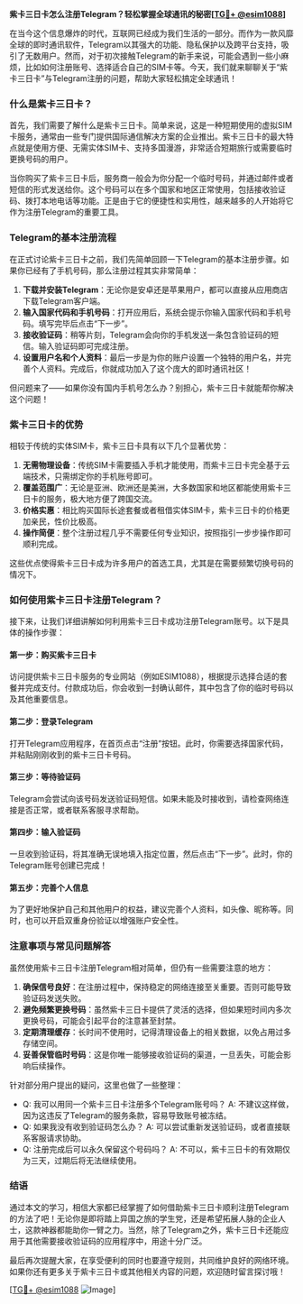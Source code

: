 **紫卡三日卡怎么注册Telegram？轻松掌握全球通讯的秘密[[TG💪+ @esim1088](https://t.me/s/esim1088)]**

在当今这个信息爆炸的时代，互联网已经成为我们生活的一部分。而作为一款风靡全球的即时通讯软件，Telegram以其强大的功能、隐私保护以及跨平台支持，吸引了无数用户。然而，对于初次接触Telegram的新手来说，可能会遇到一些小麻烦，比如如何注册账号、选择适合自己的SIM卡等。今天，我们就来聊聊关于“紫卡三日卡”与Telegram注册的问题，帮助大家轻松搞定全球通讯！

### 什么是紫卡三日卡？

首先，我们需要了解什么是紫卡三日卡。简单来说，这是一种短期使用的虚拟SIM卡服务，通常由一些专门提供国际通信解决方案的企业推出。紫卡三日卡的最大特点就是使用方便、无需实体SIM卡、支持多国漫游，非常适合短期旅行或需要临时更换号码的用户。

当你购买了紫卡三日卡后，服务商一般会为你分配一个临时号码，并通过邮件或者短信的形式发送给你。这个号码可以在多个国家和地区正常使用，包括接收验证码、拨打本地电话等功能。正是由于它的便捷性和实用性，越来越多的人开始将它作为注册Telegram的重要工具。

### Telegram的基本注册流程

在正式讨论紫卡三日卡之前，我们先简单回顾一下Telegram的基本注册步骤。如果你已经有了手机号码，那么注册过程其实非常简单：

1. **下载并安装Telegram**：无论你是安卓还是苹果用户，都可以直接从应用商店下载Telegram客户端。
2. **输入国家代码和手机号码**：打开应用后，系统会提示你输入国家代码和手机号码。填写完毕后点击“下一步”。
3. **接收验证码**：稍等片刻，Telegram会向你的手机发送一条包含验证码的短信。输入验证码即可完成注册。
4. **设置用户名和个人资料**：最后一步是为你的账户设置一个独特的用户名，并完善个人资料。完成后，你就成功加入了这个庞大的即时通讯社区！

但问题来了——如果你没有国内手机号怎么办？别担心，紫卡三日卡就能帮你解决这个问题！

### 紫卡三日卡的优势

相较于传统的实体SIM卡，紫卡三日卡具有以下几个显著优势：

1. **无需物理设备**：传统SIM卡需要插入手机才能使用，而紫卡三日卡完全基于云端技术，只需绑定你的手机账号即可。
2. **覆盖范围广**：无论是亚洲、欧洲还是美洲，大多数国家和地区都能使用紫卡三日卡的服务，极大地方便了跨国交流。
3. **价格实惠**：相比购买国际长途套餐或者租借实体SIM卡，紫卡三日卡的价格更加亲民，性价比极高。
4. **操作简便**：整个注册过程几乎不需要任何专业知识，按照指引一步步操作即可顺利完成。

这些优点使得紫卡三日卡成为许多用户的首选工具，尤其是在需要频繁切换号码的情况下。

### 如何使用紫卡三日卡注册Telegram？

接下来，让我们详细讲解如何利用紫卡三日卡成功注册Telegram账号。以下是具体的操作步骤：

#### 第一步：购买紫卡三日卡
访问提供紫卡三日卡服务的专业网站（例如ESIM1088），根据提示选择合适的套餐并完成支付。付款成功后，你会收到一封确认邮件，其中包含了你的临时号码以及其他重要信息。

#### 第二步：登录Telegram
打开Telegram应用程序，在首页点击“注册”按钮。此时，你需要选择国家代码，并粘贴刚刚收到的紫卡三日卡号码。

#### 第三步：等待验证码
Telegram会尝试向该号码发送验证码短信。如果未能及时接收到，请检查网络连接是否正常，或者联系客服寻求帮助。

#### 第四步：输入验证码
一旦收到验证码，将其准确无误地填入指定位置，然后点击“下一步”。此时，你的Telegram账号创建已完成！

#### 第五步：完善个人信息
为了更好地保护自己和其他用户的权益，建议完善个人资料，如头像、昵称等。同时，也可以开启双重身份验证以增强账户安全性。

### 注意事项与常见问题解答

虽然使用紫卡三日卡注册Telegram相对简单，但仍有一些需要注意的地方：

1. **确保信号良好**：在注册过程中，保持稳定的网络连接至关重要。否则可能导致验证码发送失败。
2. **避免频繁更换号码**：虽然紫卡三日卡提供了灵活的选择，但如果短时间内多次更换号码，可能会引起平台的注意甚至封禁。
3. **定期清理缓存**：长时间不使用时，记得清理设备上的相关数据，以免占用过多存储空间。
4. **妥善保管临时号码**：这是你唯一能够接收验证码的渠道，一旦丢失，可能会影响后续操作。

针对部分用户提出的疑问，这里也做了一些整理：
- Q: 我可以用同一个紫卡三日卡注册多个Telegram账号吗？
   A: 不建议这样做，因为这违反了Telegram的服务条款，容易导致账号被冻结。
- Q: 如果我没有收到验证码怎么办？
   A: 可以尝试重新发送验证码，或者直接联系客服请求协助。
- Q: 注册完成后可以永久保留这个号码吗？
   A: 不可以，紫卡三日卡的有效期仅为三天，过期后将无法继续使用。

### 结语

通过本文的学习，相信大家都已经掌握了如何借助紫卡三日卡顺利注册Telegram的方法了吧！无论你是即将踏上异国之旅的学生党，还是希望拓展人脉的企业人士，这款神器都能助你一臂之力。当然，除了Telegram之外，紫卡三日卡还能应用于其他需要接收验证码的应用程序中，用途十分广泛。

最后再次提醒大家，在享受便利的同时也要遵守规则，共同维护良好的网络环境。如果你还有更多关于紫卡三日卡或其他相关内容的问题，欢迎随时留言探讨哦！

[[TG💪+ @esim1088](https://t.me/s/esim1088) ![Image](https://i.postimg.cc/4NQfJmqS/Snipaste-2025-05-13-00-14-12.png)]
